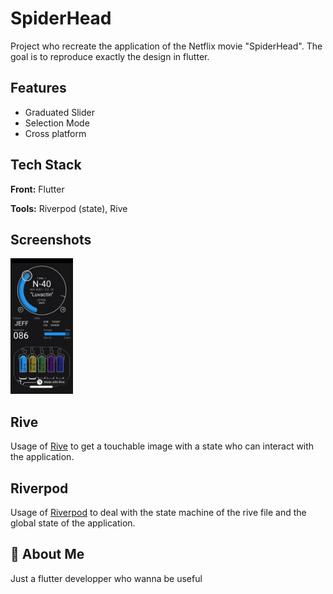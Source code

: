 # SpiderHead

Project who recreate the application of the Netflix movie "SpiderHead". The goal is to reproduce exactly the design in flutter.


## Features

- Graduated Slider
- Selection Mode
- Cross platform


## Tech Stack

**Front:** Flutter

**Tools:** Riverpod (state), Rive


## Screenshots

<img src="https://github.com/dryops-dev/SpiderHead/blob/main/screenshot.jpg?raw=true)" width="100">


## Rive

Usage of [Rive](https://rive.app/) to get a touchable image with a state who can interact with the application.




## Riverpod

Usage of [Riverpod](https://riverpod.dev/) to deal with the state machine of the rive file and the global state of the application.


## 🚀 About Me
Just a flutter developper who wanna be useful
